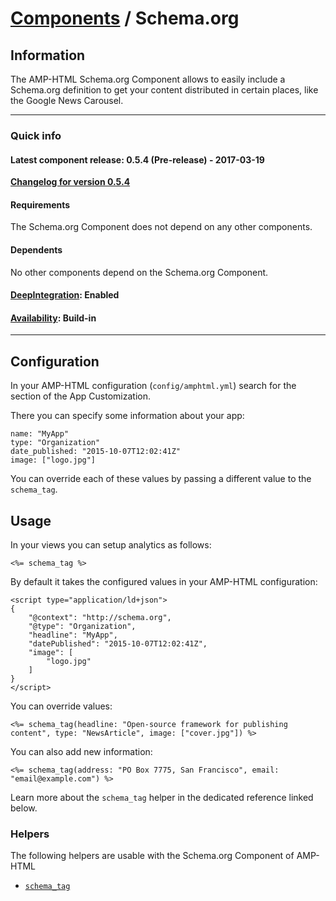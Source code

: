 
# [Components](https://github.com/jonhue/amphtml/tree/master/lib/amphtml/components/docs) / Schema.org


## Information

The AMP-HTML Schema.org Component allows to easily include a Schema.org definition to get your content distributed in certain places, like the Google News Carousel.

---

### Quick info

#### Latest component release: 0.5.4 (Pre-release) - 2017-03-19

[**Changelog for version 0.5.4**](https://github.com/jonhue/amphtml/blob/master/CHANGELOG.md#054-pre-release---2017-03-19)

#### Requirements

The Schema.org Component does not depend on any other components.

#### Dependents

No other components depend on the Schema.org Component.

#### [DeepIntegration](https://github.com/jonhue/amphtml/tree/master/lib/amphtml/components/docs#deepintegration-components): Enabled

#### [Availability](https://github.com/jonhue/amphtml/tree/master/lib/amphtml/components/docs#availability-of-components): Build-in

---

## Configuration

In your AMP-HTML configuration (`config/amphtml.yml`) search for the section of the App Customization.

There you can specify some information about your app:

    name: "MyApp"
    type: "Organization"
    date_published: "2015-10-07T12:02:41Z"
    image: ["logo.jpg"]

You can override each of these values by passing a different value to the `schema_tag`.


## Usage

In your views you can setup analytics as follows:

    <%= schema_tag %>

By default it takes the configured values in your AMP-HTML configuration:

    <script type="application/ld+json">
    {
        "@context": "http://schema.org",
        "@type": "Organization",
        "headline": "MyApp",
        "datePublished": "2015-10-07T12:02:41Z",
        "image": [
            "logo.jpg"
        ]
    }
    </script>

You can override values:

    <%= schema_tag(headline: "Open-source framework for publishing content", type: "NewsArticle", image: ["cover.jpg"]) %>

You can also add new information:

    <%= schema_tag(address: "PO Box 7775, San Francisco", email: "email@example.com") %>

Learn more about the `schema_tag` helper in the dedicated reference linked below.


### Helpers

The following helpers are usable with the Schema.org Component of AMP-HTML

* [`schema_tag`](https://github.com/jonhue/amphtml/blob/master/lib/amphtml/helpers/docs/schema_tag.md)
